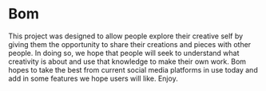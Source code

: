 # Bom
This project was designed to allow people explore their creative self by giving them the opportunity to share their creations and pieces with other people. In doing so, we hope that people will seek to understand what creativity is about and use that knowledge to make their own work. Bom hopes to take the best from current social media platforms in use today and add in some features we hope users will like. Enjoy.
